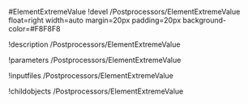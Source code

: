 <!-- MOOSE Object Documentation Stub: Remove this when content is added. -->
#ElementExtremeValue
!devel /Postprocessors/ElementExtremeValue float=right width=auto margin=20px padding=20px background-color=#F8F8F8

!description /Postprocessors/ElementExtremeValue

!parameters /Postprocessors/ElementExtremeValue

!inputfiles /Postprocessors/ElementExtremeValue

!childobjects /Postprocessors/ElementExtremeValue
